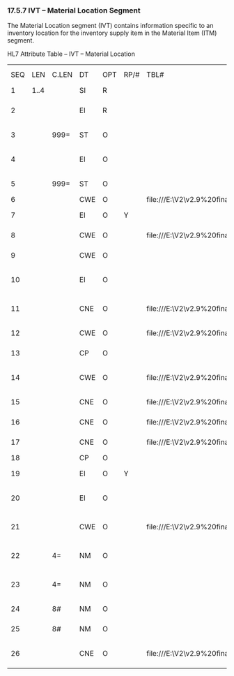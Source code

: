 ### 17.5.7 IVT – Material Location Segment

The Material Location segment (IVT) contains information specific to an inventory location for the inventory supply item in the Material Item (ITM) segment.

HL7 Attribute Table – IVT – Material Location

|     |     |     |     |     |     |     |     |     |
| --- | --- | --- | --- | --- | --- | --- | --- | --- |
| SEQ | LEN | C.LEN | DT | OPT | RP/# | TBL# | ITEM# | ELEMENT NAME |
| 1 | 1..4 |  | SI | R |  |  | 02062 | Set Id – IVT |
| 2 |  |  | EI | R |  |  | 02063 | Inventory Location Identifier |
| 3 |  | 999= | ST | O |  |  | 02277 | Inventory Location Name |
| 4 |  |  | EI | O |  |  | 02064 | Source Location Identifier |
| 5 |  | 999= | ST | O |  |  | 02278 | Source Location Name |
| 6 |  |  | CWE | O |  | file:///E:\V2\v2.9%20final%20Nov%20from%20Frank\V29_CH02C_Tables.docx#HL70625[0625] | 02065 | Item Status |
| 7 |  |  | EI | O | Y |  | 02066 | Bin Location Identifier |
| 8 |  |  | CWE | O |  | file:///E:\V2\v2.9%20final%20Nov%20from%20Frank\V29_CH02C_Tables.docx#HL70818[0818] | 02067 | Order Packaging |
| 9 |  |  | CWE | O |  |  | 02068 | Issue Packaging |
| 10 |  |  | EI | O |  |  | 02069 | Default Inventory Asset Account |
| 11 |  |  | CNE | O |  | file:///E:\V2\v2.9%20final%20Nov%20from%20Frank\V29_CH02C_Tables.docx#HL70532[0532] | 02070 | Patient Chargeable Indicator |
| 12 |  |  | CWE | O |  | file:///E:\V2\v2.9%20final%20Nov%20from%20Frank\V29_CH02C_Tables.docx#HL70132[0132] | 00361 | Transaction Code |
| 13 |  |  | CP | O |  |  | 00366 | Transaction Amount - Unit |
| 14 |  |  | CWE | O |  | file:///E:\V2\v2.9%20final%20Nov%20from%20Frank\V29_CH02C_Tables.docx#HL70634[0634] | 02073 | Item Importance Code |
| 15 |  |  | CNE | O |  | file:///E:\V2\v2.9%20final%20Nov%20from%20Frank\V29_CH02C_Tables.docx#HL70532[0532] | 02074 | Stocked Item Indicator |
| 16 |  |  | CNE | O |  | file:///E:\V2\v2.9%20final%20Nov%20from%20Frank\V29_CH02C_Tables.docx#HL70532[0532] | 02075 | Consignment Item Indicator |
| 17 |  |  | CNE | O |  | file:///E:\V2\v2.9%20final%20Nov%20from%20Frank\V29_CH02C_Tables.docx#HL70532[0532] | 02076 | Reusable Item Indicator |
| 18 |  |  | CP | O |  |  | 02077 | Reusable Cost |
| 19 |  |  | EI | O | Y |  | 02078 | Substitute Item Identifier |
| 20 |  |  | EI | O |  |  | 02079 | Latex-Free Substitute Item Identifier |
| 21 |  |  | CWE | O |  | file:///E:\V2\v2.9%20final%20Nov%20from%20Frank\V29_CH02C_Tables.docx#HL70642[0642] | 02080 | Recommended Reorder Theory |
| 22 |  | 4= | NM | O |  |  | 02081 | Recommended Safety Stock Days |
| 23 |  | 4= | NM | O |  |  | 02082 | Recommended Maximum Days Inventory |
| 24 |  | 8# | NM | O |  |  | 02083 | Recommended Order Point |
| 25 |  | 8# | NM | O |  |  | 02084 | Recommended Order Amount |
| 26 |  |  | CNE | O |  | file:///E:\V2\v2.9%20final%20Nov%20from%20Frank\V29_CH02C_Tables.docx#HL70532[0532] | 02085 | Operating Room Par Level Indicator |
